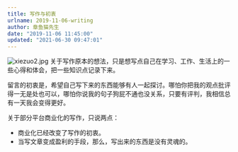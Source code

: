 ```yaml
---
title: 写作与初衷
urlname: 2019-11-06-writing
author: 章鱼猫先生
date: "2019-11-06 11:45:00"
updated: "2021-06-30 09:47:01"
---
```


![xiezuo2.jpg](https://shub-1251708715.cos.ap-guangzhou.myqcloud.com/elog-cookbook-img/Fu0vY5O4M2i5Lxxtta0VfcXuNCq5.jpeg)
关于写作原本的想法，只是想写点自己在学习、工作、生活上的一些心得和体会，把一些知识点记录下来。

留言的初衷是，希望自己写下来的东西能够有人一起探讨。哪怕你把我的观点批评得一无是处也可以，哪怕你说我的句子狗屁不通也没关系，只要有评判，我相信总有一天我会变得更好。

关于部分平台商业化的写作，只说两点：

- 商业化已经改变了写作的初衷。
- 当写文章变成盈利的手段，那么，写出来的东西是没有灵魂的。
